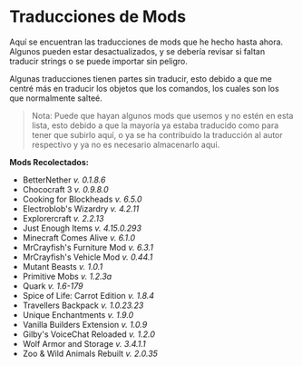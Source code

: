 # Traducciones de Mods

Aquí se encuentran las traducciones de mods que he hecho hasta ahora. Algunos pueden estar desactualizados, y se debería revisar si faltan traducir strings o se puede importar sin peligro.

Algunas traducciones tienen partes sin traducir, esto debido a que me centré más en traducir los objetos que los comandos, los cuales son los que normalmente salteé.

> Nota: Puede que hayan algunos mods que usemos y no estén en esta lista, esto debido a que la mayoría ya estaba traducido como para tener que subirlo aquí, o ya se ha contribuido la traducción al autor respectivo y ya no es necesario almacenarlo aquí.

**Mods Recolectados:**
* BetterNether *v. 0.1.8.6*
* Chococraft 3  *v. 0.9.8.0*
* Cooking for Blockheads *v. 6.5.0*
* Electroblob's Wizardry *v. 4.2.11*
* Explorercraft *v. 2.2.13*
* Just Enough Items *v. 4.15.0.293*
* Minecraft Comes Alive *v. 6.1.0*
* MrCrayfish's Furniture Mod *v. 6.3.1*
* MrCrayfish's Vehicle Mod *v. 0.44.1*
* Mutant Beasts *v. 1.0.1*
* Primitive Mobs *v. 1.2.3a*
* Quark *v. 1.6-179*
* Spice of Life: Carrot Edition *v. 1.8.4*
* Travellers Backpack *v. 1.0.23.23*
* Unique Enchantments *v. 1.9.0*
* Vanilla Builders Extension *v. 1.0.9*
* Gilby's VoiceChat Reloaded *v. 1.2.0*
* Wolf Armor and Storage *v. 3.4.1.1*
* Zoo & Wild Animals Rebuilt *v. 2.0.35*
